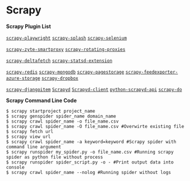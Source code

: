 # Scrapy


**Scrapy Plugin List**

[`scrapy-playwright`](https://github.com/scrapy-plugins/scrapy-playwright) [`scrapy-splash`](https://github.com/scrapy-plugins/scrapy-splash) [`scrapy-selenium`](https://github.com/clemfromspace/scrapy-selenium)

[`scrapy-zyte-smartproxy`](https://github.com/scrapy-plugins/scrapy-zyte-smartproxy) [`scrapy-rotating-proxies`](https://github.com/TeamHG-Memex/scrapy-rotating-proxies)


[`scrapy-deltafetch`](https://github.com/scrapy-plugins/scrapy-deltafetch) [`scrapy-statsd-extension`](https://github.com/scrapy-plugins/scrapy-statsd)


[`scrapy-redis`](https://github.com/rolando/scrapy-redis) [`scrapy-mongodb`](https://github.com/sebdah/scrapy-mongodb) [`scrapy-pagestorage`](https://github.com/scrapy-plugins/scrapy-pagestorage) [`scrapy-feedexporter-azure-storage`](https://github.com/scrapy-plugins/scrapy-feedexporter-azure-storage) [`scrapy-dropbox`](https://github.com/scrapy-plugins/scrapy-feedexporter-dropbox)

[`scrapy-djangoitem`](https://github.com/scrapy-plugins/scrapy-djangoitem) [`Scrapyd`](https://scrapyd.readthedocs.io/en/stable/) [`Scrapyd-client`](https://github.com/scrapy/scrapyd-client) [`python-scrapyd-api`](https://github.com/djm/python-scrapyd-api) [`scrapy-do`](https://github.com/ljanyst/scrapy-do)


**Scrapy Command Line Code**

    $ scrapy startproject project_name
    $ scrapy genspider spider_name domain_name
    $ scrapy crawl spider_name -o file_name.csv
    $ scrapy crawl spider_name -O file_name.csv #Overwirte existing file
    $ scrapy fetch url
    $ scrapy view url
    $ scrapy crawl spider_name -a keyword=keyword #Scrapy spider with command line argument
    $ scrapy runspider my_spider.py -o file_name.csv #Running scrapy spider as python file without process
    $ scrapy runspider spider_script.py -o - #Print output data into console
    $ scrapy crawl spider_name --nolog #Running spider without logs



